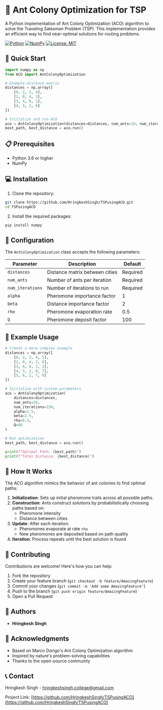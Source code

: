 # 🐜 Ant Colony Optimization for TSP

A Python implementation of Ant Colony Optimization (ACO) algorithm to solve the Traveling Salesman Problem (TSP). This implementation provides an efficient way to find near-optimal solutions for routing problems.

[![Python](https://img.shields.io/badge/python-3.6+-blue.svg)](https://www.python.org/downloads/)
[![NumPy](https://img.shields.io/badge/numpy-1.19+-blue.svg)](https://numpy.org/)
[![License: MIT](https://img.shields.io/badge/License-MIT-yellow.svg)](https://opensource.org/licenses/MIT)

## 🚀 Quick Start

```python
import numpy as np
from ACO import AntColonyOptimization

# Example distance matrix
distances = np.array([
    [0, 2, 3, 4],
    [2, 0, 4, 3],
    [3, 4, 0, 2],
    [4, 3, 2, 0]
])

# Initialize and run ACO
aco = AntColonyOptimization(distances=distances, num_ants=10, num_iterations=100)
best_path, best_distance = aco.run()
```

## 📋 Prerequisites

- Python 3.6 or higher
- NumPy

## 💻 Installation

1. Clone the repository:
```bash
git clone https://github.com/HringkeshSingh/TSPusingACO.git
cd TSPusingACO
```

2. Install the required packages:
```bash
pip install numpy
```

## 🔧 Configuration

The `AntColonyOptimization` class accepts the following parameters:

| Parameter | Description | Default |
|-----------|-------------|---------|
| `distances` | Distance matrix between cities | Required |
| `num_ants` | Number of ants per iteration | Required |
| `num_iterations` | Number of iterations to run | Required |
| `alpha` | Pheromone importance factor | 1 |
| `beta` | Distance importance factor | 2 |
| `rho` | Pheromone evaporation rate | 0.5 |
| `Q` | Pheromone deposit factor | 100 |

## 📖 Example Usage

```python
# Create a more complex example
distances = np.array([
    [0, 2, 3, 4, 5],
    [2, 0, 4, 3, 6],
    [3, 4, 0, 2, 2],
    [4, 3, 2, 0, 7],
    [5, 6, 2, 7, 0]
])

# Initialize with custom parameters
aco = AntColonyOptimization(
    distances=distances,
    num_ants=20,
    num_iterations=150,
    alpha=1.5,
    beta=2.5,
    rho=0.3,
    Q=80
)

# Run optimization
best_path, best_distance = aco.run()

print(f"Optimal Path: {best_path}")
print(f"Total Distance: {best_distance}")
```

## 🧮 How It Works

The ACO algorithm mimics the behavior of ant colonies to find optimal paths:

1. **Initialization**: Sets up initial pheromone trails across all possible paths.
2. **Construction**: Ants construct solutions by probabilistically choosing paths based on:
   - Pheromone intensity
   - Distance between cities
3. **Update**: After each iteration:
   - Pheromones evaporate at rate `rho`
   - New pheromones are deposited based on path quality
4. **Iteration**: Process repeats until the best solution is found

## 🤝 Contributing

Contributions are welcome! Here's how you can help:

1. Fork the repository
2. Create your feature branch (`git checkout -b feature/AmazingFeature`)
3. Commit your changes (`git commit -m 'Add some AmazingFeature'`)
4. Push to the branch (`git push origin feature/AmazingFeature`)
5. Open a Pull Request


## 👥 Authors

* **Hringkesh Singh** 

## 🌟 Acknowledgments

* Based on Marco Dorigo's Ant Colony Optimization algorithm
* Inspired by nature's problem-solving capabilities
* Thanks to the open-source community

## 📞 Contact

Hringkesh Singh - hringkeshsingh.college@gmail.com

Project Link: [https://github.com/HringkeshSingh/TSPusingACO](https://github.com/HringkeshSingh/TSPusingACO)
